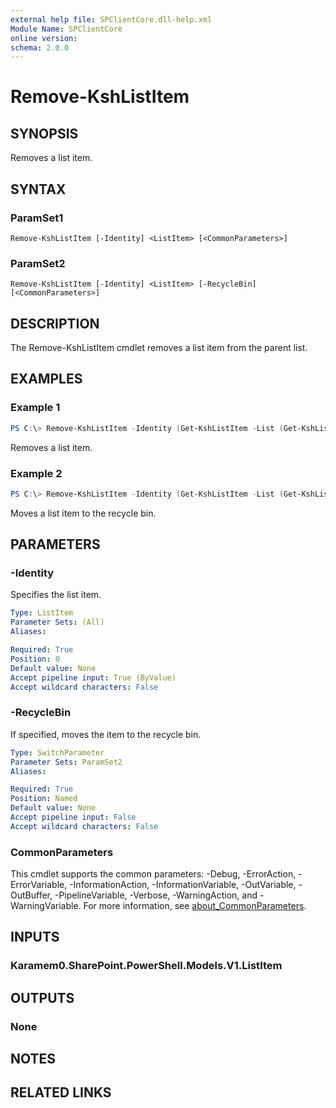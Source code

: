 ```yaml
---
external help file: SPClientCore.dll-help.xml
Module Name: SPClientCore
online version:
schema: 2.0.0
---
```


# Remove-KshListItem

## SYNOPSIS
Removes a list item.

## SYNTAX

### ParamSet1
```
Remove-KshListItem [-Identity] <ListItem> [<CommonParameters>]
```

### ParamSet2
```
Remove-KshListItem [-Identity] <ListItem> [-RecycleBin] [<CommonParameters>]
```

## DESCRIPTION
The Remove-KshListItem cmdlet removes a list item from the parent list.

## EXAMPLES

### Example 1
```powershell
PS C:\> Remove-KshListItem -Identity (Get-KshListItem -List (Get-KshList -ListTitle 'Announcements') -ItemId 1)
```

Removes a list item.

### Example 2
```powershell
PS C:\> Remove-KshListItem -Identity (Get-KshListItem -List (Get-KshList -ListTitle 'Announcements') -ItemId 1) -RecycleBin
```

Moves a list item to the recycle bin.

## PARAMETERS

### -Identity
Specifies the list item.

```yaml
Type: ListItem
Parameter Sets: (All)
Aliases:

Required: True
Position: 0
Default value: None
Accept pipeline input: True (ByValue)
Accept wildcard characters: False
```

### -RecycleBin
If specified, moves the item to the recycle bin.

```yaml
Type: SwitchParameter
Parameter Sets: ParamSet2
Aliases:

Required: True
Position: Named
Default value: None
Accept pipeline input: False
Accept wildcard characters: False
```

### CommonParameters
This cmdlet supports the common parameters: -Debug, -ErrorAction, -ErrorVariable, -InformationAction, -InformationVariable, -OutVariable, -OutBuffer, -PipelineVariable, -Verbose, -WarningAction, and -WarningVariable. For more information, see [about_CommonParameters](http://go.microsoft.com/fwlink/?LinkID=113216).

## INPUTS

### Karamem0.SharePoint.PowerShell.Models.V1.ListItem

## OUTPUTS

### None

## NOTES

## RELATED LINKS
